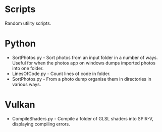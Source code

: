 # Scripts
Random utility scripts.

# Python
* SortPhotos.py - Sort photos from an input folder in a number of ways. Useful for when the photos app on windows dumps imported photos into one folder.
* LinesOfCode.py - Count lines of code in folder.
* SortPhotos.py - From a photo dump organise them in directories in various ways.

# Vulkan
* CompileShaders.py - Compile a folder of GLSL shaders into SPIR-V, displaying compiling errors.
